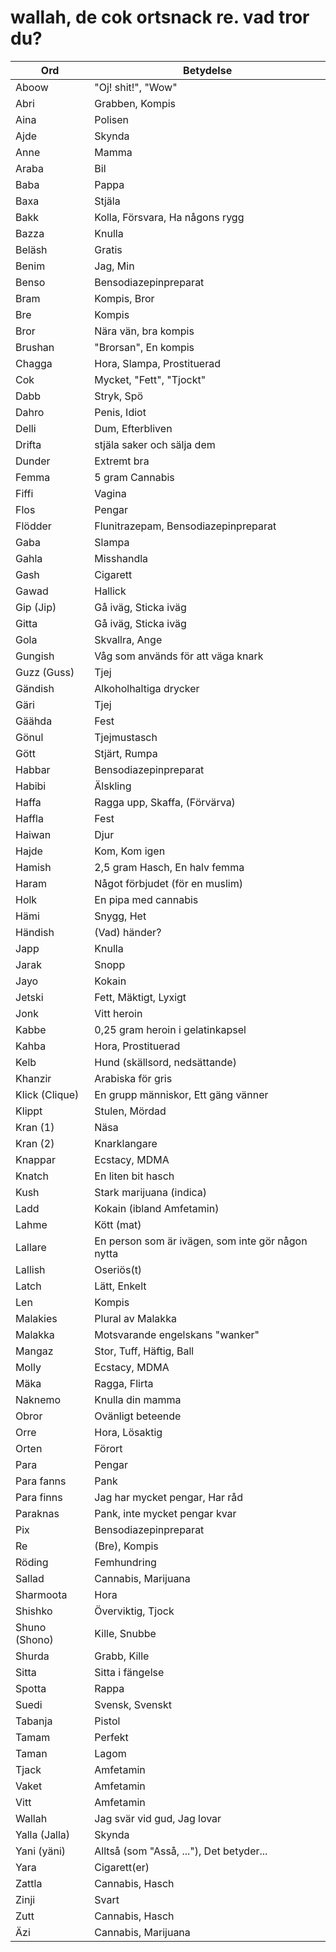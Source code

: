 # wallah, de cok ortsnack re. vad tror du?

Ord | Betydelse |
------------- | ------------- |
Aboow | "Oj! shit!", "Wow"
Abri | Grabben, Kompis
Aina | Polisen
Ajde | Skynda
Anne | Mamma
Araba | Bil
Baba | Pappa
Baxa | Stjäla
Bakk | Kolla, Försvara, Ha någons rygg
Bazza | Knulla
Beläsh | Gratis
Benim | Jag, Min
Benso | Bensodiazepinpreparat
Bram | Kompis, Bror
Bre | Kompis
Bror | Nära vän, bra kompis
Brushan | "Brorsan", En kompis
Chagga | Hora, Slampa, Prostituerad
Cok | Mycket, "Fett", "Tjockt"
Dabb | Stryk, Spö
Dahro | Penis, Idiot
Delli | Dum, Efterbliven
Drifta | stjäla saker och sälja dem
Dunder | Extremt bra
Femma | 5 gram Cannabis
Fiffi | Vagina
Flos | Pengar
Flödder | Flunitrazepam, Bensodiazepinpreparat
Gaba | Slampa
Gahla | Misshandla
Gash | Cigarett
Gawad | Hallick
Gip (Jip) | Gå iväg, Sticka iväg
Gitta | Gå iväg, Sticka iväg
Gola | Skvallra, Ange
Gungish | Våg som används för att väga knark
Guzz (Guss) | Tjej
Gändish | Alkoholhaltiga drycker
Gäri | Tjej
Gäähda | Fest
Gönul | Tjejmustasch
Gött | Stjärt, Rumpa
Habbar | Bensodiazepinpreparat
Habibi | Älskling
Haffa | Ragga upp, Skaffa, (Förvärva)
Haffla | Fest
Haiwan | Djur
Hajde | Kom, Kom igen
Hamish | 2,5 gram Hasch, En halv femma
Haram | Något förbjudet (för en muslim)
Holk | En pipa med cannabis
Hämi | Snygg, Het
Händish | (Vad) händer?
Japp | Knulla
Jarak | Snopp
Jayo | Kokain
Jetski | Fett, Mäktigt, Lyxigt
Jonk | Vitt heroin
Kabbe | 0,25 gram heroin i gelatinkapsel
Kahba | Hora, Prostituerad
Kelb | Hund (skällsord, nedsättande)
Khanzir | Arabiska för gris
Klick (Clique) | En grupp människor, Ett gäng vänner
Klippt | Stulen, Mördad
Kran (1) | Näsa
Kran (2) | Knarklangare
Knappar | Ecstacy, MDMA
Knatch | En liten bit hasch
Kush | Stark marijuana (indica)
Ladd | Kokain (ibland Amfetamin)
Lahme | Kött (mat)
Lallare | En person som är ivägen, som inte gör någon nytta
Lallish | Oseriös(t)
Latch | Lätt, Enkelt
Len | Kompis
Malakies | Plural av Malakka
Malakka | Motsvarande engelskans "wanker"
Mangaz | Stor, Tuff, Häftig, Ball
Molly | Ecstacy, MDMA
Mäka | Ragga, Flirta
Naknemo | Knulla din mamma
Obror | Ovänligt beteende
Orre | Hora, Lösaktig
Orten | Förort
Para | Pengar
Para fanns | Pank
Para finns | Jag har mycket pengar, Har råd
Paraknas | Pank, inte mycket pengar kvar
Pix | Bensodiazepinpreparat
Re | (Bre), Kompis
Röding | Femhundring
Sallad | Cannabis, Marijuana
Sharmoota | Hora
Shishko | Överviktig, Tjock
Shuno (Shono) | Kille, Snubbe
Shurda | Grabb, Kille
Sitta | Sitta i fängelse
Spotta | Rappa
Suedi | Svensk, Svenskt
Tabanja | Pistol
Tamam | Perfekt
Taman | Lagom
Tjack | Amfetamin
Vaket | Amfetamin
Vitt | Amfetamin
Wallah | Jag svär vid gud, Jag lovar
Yalla (Jalla) | Skynda
Yani (yäni) | Alltså (som "Asså, ..."), Det betyder...
Yara | Cigarett(er)
Zattla | Cannabis, Hasch
Zinji | Svart
Zutt | Cannabis, Hasch
Äzi | Cannabis, Marijuana
